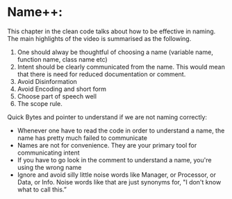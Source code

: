 # Name++: 

This chapter in the clean code talks about how to be effective in naming. The main highlights of the video is summarised as the following.    
1.  One should alway be thoughtful of choosing a name (variable name, function name, class name etc)
2. Intent should be clearly communicated from the name. This would mean that there is need for reduced documentation or comment. 
3. Avoid Disinformation
4. Avoid Encoding and short form
5. Choose part of speech well
6. The scope rule.  

Quick Bytes and pointer to understand if we are not naming correctly: 
* Whenever one have to read the code in order to understand a name, the name has pretty much failed to communicate
* Names are not for convenience. They are your primary tool for communicating intent
* If you have to go look in the comment to understand a name, you're using the wrong name
* Ignore and avoid silly little noise words like Manager, or Processor, or Data, or Info. Noise words like that are just synonyms for, "I don't know what to call this.”
